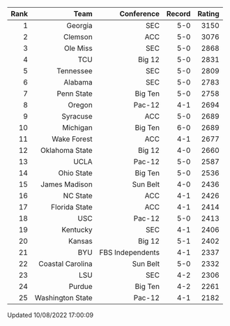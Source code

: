 | Rank  | Team                 | Conference           | Record   | Rating |
| ---:  | ---:                 | ---:                 | ---:     | ---:   |
| 1     | Georgia              | SEC                  | 5-0      | 3150   |
| 2     | Clemson              | ACC                  | 5-0      | 3076   |
| 3     | Ole Miss             | SEC                  | 5-0      | 2868   |
| 4     | TCU                  | Big 12               | 5-0      | 2831   |
| 5     | Tennessee            | SEC                  | 5-0      | 2809   |
| 6     | Alabama              | SEC                  | 5-0      | 2783   |
| 7     | Penn State           | Big Ten              | 5-0      | 2758   |
| 8     | Oregon               | Pac-12               | 4-1      | 2694   |
| 9     | Syracuse             | ACC                  | 5-0      | 2689   |
| 10    | Michigan             | Big Ten              | 6-0      | 2689   |
| 11    | Wake Forest          | ACC                  | 4-1      | 2677   |
| 12    | Oklahoma State       | Big 12               | 4-0      | 2660   |
| 13    | UCLA                 | Pac-12               | 5-0      | 2587   |
| 14    | Ohio State           | Big Ten              | 5-0      | 2536   |
| 15    | James Madison        | Sun Belt             | 4-0      | 2436   |
| 16    | NC State             | ACC                  | 4-1      | 2426   |
| 17    | Florida State        | ACC                  | 4-1      | 2414   |
| 18    | USC                  | Pac-12               | 5-0      | 2413   |
| 19    | Kentucky             | SEC                  | 4-1      | 2406   |
| 20    | Kansas               | Big 12               | 5-1      | 2402   |
| 21    | BYU                  | FBS Independents     | 4-1      | 2337   |
| 22    | Coastal Carolina     | Sun Belt             | 5-0      | 2332   |
| 23    | LSU                  | SEC                  | 4-2      | 2306   |
| 24    | Purdue               | Big Ten              | 4-2      | 2261   |
| 25    | Washington State     | Pac-12               | 4-1      | 2182   |

Updated 10/08/2022 17:00:09
